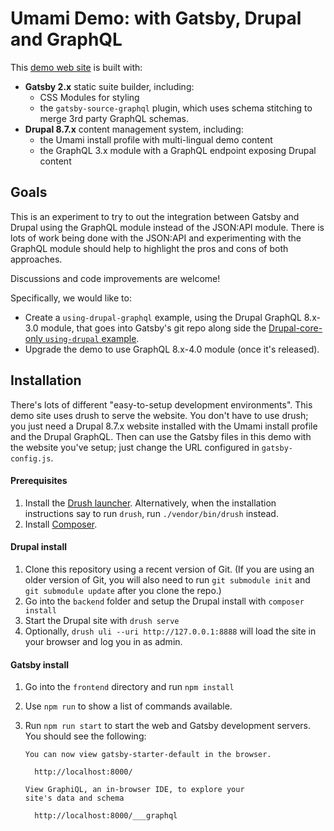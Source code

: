 # Umami Demo: with Gatsby, Drupal and GraphQL

This [demo web site](https://amazeelabs.github.io/umamiDemo/) is built with:
- **Gatsby 2.x** static suite builder, including:
  - CSS Modules for styling
  - the `gatsby-source-graphql` plugin, which uses schema stitching to merge 3rd party GraphQL schemas.
- **Drupal 8.7.x** content management system, including:
  - the Umami install profile with multi-lingual demo content
  - the GraphQL 3.x module with a GraphQL endpoint exposing Drupal content

## Goals

This is an experiment to try to out the integration between Gatsby and Drupal using the GraphQL module instead of the JSON:API module. There is lots of work being done with the JSON:API and experimenting with the GraphQL module should help to highlight the pros and cons of both approaches.

Discussions and code improvements are welcome!

Specifically, we would like to:
- Create a `using-drupal-graphql` example, using the Drupal GraphQL 8.x-3.0 module, that goes into Gatsby's git repo along side the [Drupal-core-only `using-drupal` example](https://github.com/gatsbyjs/gatsby/tree/master/examples/using-drupal).
- Upgrade the demo to use GraphQL 8.x-4.0 module (once it's released).

## Installation

There's lots of different "easy-to-setup development environments". This demo site uses drush to serve the website. You don't have to use drush; you just need a Drupal 8.7.x website installed with the Umami install profile and the Drupal GraphQL. Then can use the Gatsby files in this demo with the website you've setup; just change the URL configured in `gatsby-config.js`.

#### Prerequisites

1. Install the [Drush launcher](https://github.com/drush-ops/drush-launcher). Alternatively, when the installation instructions say to run `drush`, run `./vendor/bin/drush` instead.
2. Install [Composer](https://getcomposer.org/).

#### Drupal install

1. Clone this repository using a recent version of Git. (If you are using an older version of Git, you will also need to run `git submodule init` and `git submodule update` after you clone the repo.)
2. Go into the `backend` folder and setup the Drupal install with `composer install`
3. Start the Drupal site with `drush serve`
4. Optionally, `drush uli --uri http://127.0.0.1:8888` will load the site in your browser and log you in as admin.

#### Gatsby install

1. Go into the `frontend` directory and run `npm install`
2. Use `npm run` to show a list of commands available.
3. Run `npm run start` to start the web and Gatsby development servers. You should see the following:

    ```
    You can now view gatsby-starter-default in the browser.

      http://localhost:8000/

    View GraphiQL, an in-browser IDE, to explore your
    site's data and schema

      http://localhost:8000/___graphql
    ```
